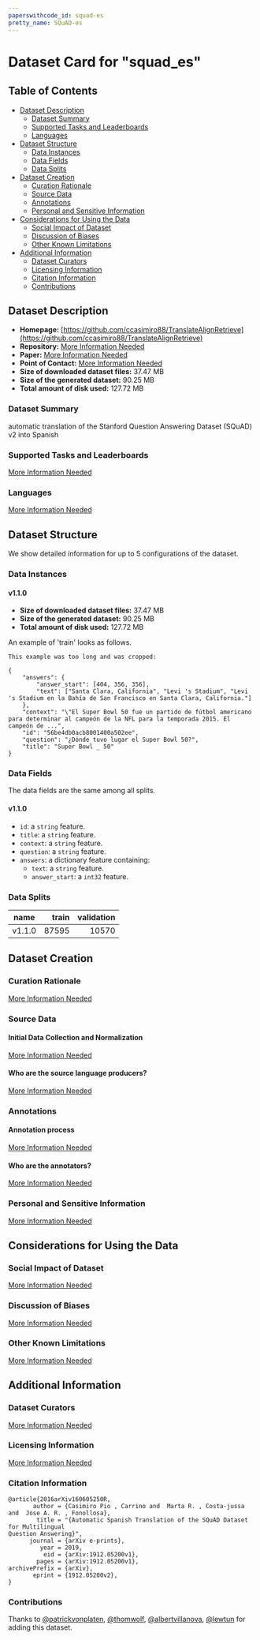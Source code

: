 ```yaml
---
paperswithcode_id: squad-es
pretty_name: SQuAD-es
---
```


# Dataset Card for "squad_es"

## Table of Contents
- [Dataset Description](#dataset-description)
  - [Dataset Summary](#dataset-summary)
  - [Supported Tasks and Leaderboards](#supported-tasks-and-leaderboards)
  - [Languages](#languages)
- [Dataset Structure](#dataset-structure)
  - [Data Instances](#data-instances)
  - [Data Fields](#data-fields)
  - [Data Splits](#data-splits)
- [Dataset Creation](#dataset-creation)
  - [Curation Rationale](#curation-rationale)
  - [Source Data](#source-data)
  - [Annotations](#annotations)
  - [Personal and Sensitive Information](#personal-and-sensitive-information)
- [Considerations for Using the Data](#considerations-for-using-the-data)
  - [Social Impact of Dataset](#social-impact-of-dataset)
  - [Discussion of Biases](#discussion-of-biases)
  - [Other Known Limitations](#other-known-limitations)
- [Additional Information](#additional-information)
  - [Dataset Curators](#dataset-curators)
  - [Licensing Information](#licensing-information)
  - [Citation Information](#citation-information)
  - [Contributions](#contributions)

## Dataset Description

- **Homepage:** [https://github.com/ccasimiro88/TranslateAlignRetrieve](https://github.com/ccasimiro88/TranslateAlignRetrieve)
- **Repository:** [More Information Needed](https://github.com/huggingface/datasets/blob/master/CONTRIBUTING.md#how-to-contribute-to-the-dataset-cards)
- **Paper:** [More Information Needed](https://github.com/huggingface/datasets/blob/master/CONTRIBUTING.md#how-to-contribute-to-the-dataset-cards)
- **Point of Contact:** [More Information Needed](https://github.com/huggingface/datasets/blob/master/CONTRIBUTING.md#how-to-contribute-to-the-dataset-cards)
- **Size of downloaded dataset files:** 37.47 MB
- **Size of the generated dataset:** 90.25 MB
- **Total amount of disk used:** 127.72 MB

### Dataset Summary

automatic translation of the Stanford Question Answering Dataset (SQuAD) v2 into Spanish

### Supported Tasks and Leaderboards

[More Information Needed](https://github.com/huggingface/datasets/blob/master/CONTRIBUTING.md#how-to-contribute-to-the-dataset-cards)

### Languages

[More Information Needed](https://github.com/huggingface/datasets/blob/master/CONTRIBUTING.md#how-to-contribute-to-the-dataset-cards)

## Dataset Structure

We show detailed information for up to 5 configurations of the dataset.

### Data Instances

#### v1.1.0

- **Size of downloaded dataset files:** 37.47 MB
- **Size of the generated dataset:** 90.25 MB
- **Total amount of disk used:** 127.72 MB

An example of 'train' looks as follows.
```
This example was too long and was cropped:

{
    "answers": {
        "answer_start": [404, 356, 356],
        "text": ["Santa Clara, California", "Levi 's Stadium", "Levi 's Stadium en la Bahía de San Francisco en Santa Clara, California."]
    },
    "context": "\"El Super Bowl 50 fue un partido de fútbol americano para determinar al campeón de la NFL para la temporada 2015. El campeón de ...",
    "id": "56be4db0acb8001400a502ee",
    "question": "¿Dónde tuvo lugar el Super Bowl 50?",
    "title": "Super Bowl _ 50"
}
```

### Data Fields

The data fields are the same among all splits.

#### v1.1.0
- `id`: a `string` feature.
- `title`: a `string` feature.
- `context`: a `string` feature.
- `question`: a `string` feature.
- `answers`: a dictionary feature containing:
  - `text`: a `string` feature.
  - `answer_start`: a `int32` feature.

### Data Splits

| name |train|validation|
|------|----:|---------:|
|v1.1.0|87595|     10570|

## Dataset Creation

### Curation Rationale

[More Information Needed](https://github.com/huggingface/datasets/blob/master/CONTRIBUTING.md#how-to-contribute-to-the-dataset-cards)

### Source Data

#### Initial Data Collection and Normalization

[More Information Needed](https://github.com/huggingface/datasets/blob/master/CONTRIBUTING.md#how-to-contribute-to-the-dataset-cards)

#### Who are the source language producers?

[More Information Needed](https://github.com/huggingface/datasets/blob/master/CONTRIBUTING.md#how-to-contribute-to-the-dataset-cards)

### Annotations

#### Annotation process

[More Information Needed](https://github.com/huggingface/datasets/blob/master/CONTRIBUTING.md#how-to-contribute-to-the-dataset-cards)

#### Who are the annotators?

[More Information Needed](https://github.com/huggingface/datasets/blob/master/CONTRIBUTING.md#how-to-contribute-to-the-dataset-cards)

### Personal and Sensitive Information

[More Information Needed](https://github.com/huggingface/datasets/blob/master/CONTRIBUTING.md#how-to-contribute-to-the-dataset-cards)

## Considerations for Using the Data

### Social Impact of Dataset

[More Information Needed](https://github.com/huggingface/datasets/blob/master/CONTRIBUTING.md#how-to-contribute-to-the-dataset-cards)

### Discussion of Biases

[More Information Needed](https://github.com/huggingface/datasets/blob/master/CONTRIBUTING.md#how-to-contribute-to-the-dataset-cards)

### Other Known Limitations

[More Information Needed](https://github.com/huggingface/datasets/blob/master/CONTRIBUTING.md#how-to-contribute-to-the-dataset-cards)

## Additional Information

### Dataset Curators

[More Information Needed](https://github.com/huggingface/datasets/blob/master/CONTRIBUTING.md#how-to-contribute-to-the-dataset-cards)

### Licensing Information

[More Information Needed](https://github.com/huggingface/datasets/blob/master/CONTRIBUTING.md#how-to-contribute-to-the-dataset-cards)

### Citation Information

```
@article{2016arXiv160605250R,
       author = {Casimiro Pio , Carrino and  Marta R. , Costa-jussa and  Jose A. R. , Fonollosa},
        title = "{Automatic Spanish Translation of the SQuAD Dataset for Multilingual
Question Answering}",
      journal = {arXiv e-prints},
         year = 2019,
          eid = {arXiv:1912.05200v1},
        pages = {arXiv:1912.05200v1},
archivePrefix = {arXiv},
       eprint = {1912.05200v2},
}

```


### Contributions

Thanks to [@patrickvonplaten](https://github.com/patrickvonplaten), [@thomwolf](https://github.com/thomwolf), [@albertvillanova](https://github.com/albertvillanova), [@lewtun](https://github.com/lewtun) for adding this dataset.
